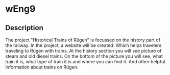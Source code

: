 # wEng9

## Description
The project "Historical Trains of Rügen" is focussed on the history part of the railway.
In the project, a website will be created.
Which helps travelers traveling to Rügen with trains.
At the history section you will see picture of steam and old diesel trains.
On the bottom of the picture you will see, what train it is, what type of train it is and where you can find it.
And other helpful Information about trains on Rügen.